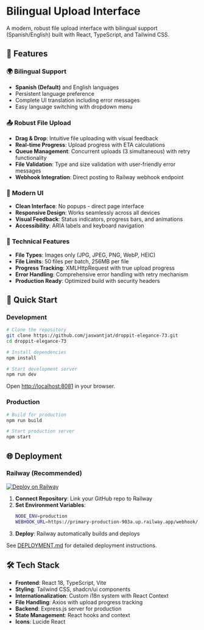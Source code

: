 # Bilingual Upload Interface

A modern, robust file upload interface with bilingual support (Spanish/English) built with React, TypeScript, and Tailwind CSS.

## 🌟 Features

### 🌍 **Bilingual Support**
- **Spanish (Default)** and English languages
- Persistent language preference
- Complete UI translation including error messages
- Easy language switching with dropdown menu

### 📤 **Robust File Upload**
- **Drag & Drop**: Intuitive file uploading with visual feedback
- **Real-time Progress**: Upload progress with ETA calculations
- **Queue Management**: Concurrent uploads (3 simultaneous) with retry functionality
- **File Validation**: Type and size validation with user-friendly error messages
- **Webhook Integration**: Direct posting to Railway webhook endpoint

### 🎨 **Modern UI**
- **Clean Interface**: No popups - direct page interface
- **Responsive Design**: Works seamlessly across all devices
- **Visual Feedback**: Status indicators, progress bars, and animations
- **Accessibility**: ARIA labels and keyboard navigation

### 🔧 **Technical Features**
- **File Types**: Images only (JPG, JPEG, PNG, WebP, HEIC)
- **File Limits**: 50 files per batch, 256MB per file
- **Progress Tracking**: XMLHttpRequest with true upload progress
- **Error Handling**: Comprehensive error handling with retry mechanism
- **Production Ready**: Optimized build with security headers

## 🚀 Quick Start

### Development

```bash
# Clone the repository
git clone https://github.com/jaswantjat/droppit-elegance-73.git
cd droppit-elegance-73

# Install dependencies
npm install

# Start development server
npm run dev
```

Open [http://localhost:8081](http://localhost:8081) in your browser.

### Production

```bash
# Build for production
npm run build

# Start production server
npm start
```

## 🌐 Deployment

### Railway (Recommended)

[![Deploy on Railway](https://railway.app/button.svg)](https://railway.app)

1. **Connect Repository**: Link your GitHub repo to Railway
2. **Set Environment Variables**:
   ```bash
   NODE_ENV=production
   WEBHOOK_URL=https://primary-production-903a.up.railway.app/webhook/ce39975d-f592-43d2-9680-76dd8f26af23
   ```
3. **Deploy**: Railway automatically builds and deploys

See [DEPLOYMENT.md](DEPLOYMENT.md) for detailed deployment instructions.

## 🛠️ Tech Stack

- **Frontend**: React 18, TypeScript, Vite
- **Styling**: Tailwind CSS, shadcn/ui components
- **Internationalization**: Custom i18n system with React Context
- **File Handling**: Axios with upload progress tracking
- **Backend**: Express.js server for production
- **State Management**: React hooks and context
- **Icons**: Lucide React
